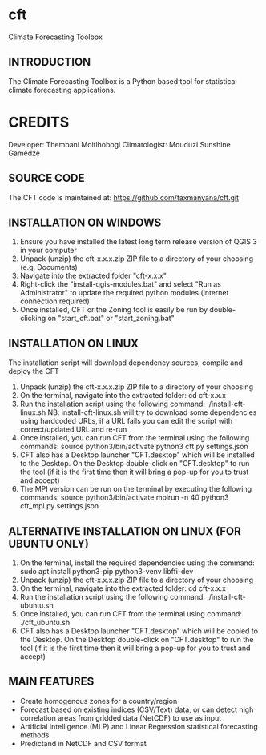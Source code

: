 # cft
Climate Forecasting Toolbox


INTRODUCTION
------------
The Climate Forecasting Toolbox is a Python based tool for statistical climate forecasting applications. 

CREDITS
=======
Developer: Thembani Moitlhobogi
Climatologist: Mduduzi Sunshine Gamedze


SOURCE CODE
------------
The CFT code is maintained at:  https://github.com/taxmanyana/cft.git

INSTALLATION ON WINDOWS
--------------------
1. Ensure you have installed the latest long term release version of QGIS 3 in your computer
2. Unpack (unzip) the cft-x.x.x.zip ZIP file to a directory of your choosing (e.g. Documents)
3. Navigate into the extracted folder "cft-x.x.x" 
4. Right-click the "install-qgis-modules.bat" and select "Run as Administrator" to update the required python modules (internet connection required)
5. Once installed, CFT or the Zoning tool is easily be run by double-clicking on "start_cft.bat" or "start_zoning.bat"

INSTALLATION ON LINUX
--------------------
The installation script will download dependency sources, compile and deploy the CFT
1. Unpack (unzip) the cft-x.x.x.zip ZIP file to a directory of your choosing
2. On the terminal, navigate into the extracted folder:  cd cft-x.x.x 
3. Run the installation script using the following command:   ./install-cft-linux.sh
   NB: install-cft-linux.sh will try to download some dependencies using hardcoded URLs, if a URL fails you can edit the script with correct/updated URL and re-run 
4. Once installed, you can run CFT from the terminal using the following commands:
   source python3/bin/activate
   python3 cft.py settings.json
5. CFT also has a Desktop launcher "CFT.desktop" which will be installed to the Desktop. On the Desktop double-click on "CFT.desktop" to run the tool (if it is the first time then it will bring a pop-up for you to trust and accept)
6. The MPI version can be run on the terminal by executing the following commands:
   source python3/bin/activate
   mpirun -n 40 python3 cft_mpi.py settings.json

ALTERNATIVE INSTALLATION ON LINUX (FOR UBUNTU ONLY)
--------------------
1. On the terminal, install the required dependencies using the command:   sudo apt install python3-pip python3-venv libffi-dev
2. Unpack (unzip) the cft-x.x.x.zip ZIP file to a directory of your choosing
3. On the terminal, navigate into the extracted folder:  cd cft-x.x.x
4. Run the installation script using the following command:   ./install-cft-ubuntu.sh
5. Once installed, you can run CFT from the terminal using command:    ./cft_ubuntu.sh
6. CFT also has a Desktop launcher "CFT.desktop" which will be copied to the Desktop. On the Desktop double-click on "CFT.desktop" to run the tool (if it is the first time then it will bring a pop-up for you to trust and accept)



MAIN FEATURES
--------
- Create homogenous zones for a country/region
- Forecast based on existing indices (CSV/Text) data, or can detect high correlation areas from gridded data (NetCDF) to use as input
- Artificial Intelligence (MLP) and Linear Regression statistical forecasting methods
- Predictand in NetCDF and CSV format
